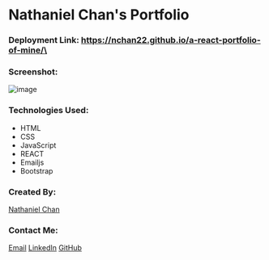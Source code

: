 # Nathaniel Chan's Portfolio

### Deployment Link: https://nchan22.github.io/a-react-portfolio-of-mine/\

### Screenshot:
![image](https://user-images.githubusercontent.com/98130524/180051485-c9e292ac-1e6e-403f-bb28-fb8269916f99.png)

### Technologies Used:
* HTML
* CSS
* JavaScript
* REACT
* Emailjs
* Bootstrap

### Created By:
[Nathaniel Chan](https://github.com/nchan22)

### Contact Me:
[Email](mailto:nhchan22@gmail.com)
[LinkedIn](https://www.linkedin.com/in/nchan22/)
[GitHub](https://github.com/nchan22)
